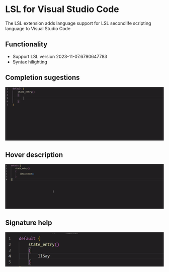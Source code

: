 # LSL for Visual Studio Code

The LSL extension adds language support for LSL secondlife scripting language to Visual Studio Code

## Functionality
- Support LSL version 2023-11-07.6790647783
- Syntax hilighting 

## Completion sugestions
![LSL ](https://raw.githubusercontent.com/Minuit-Ferina/vscode-lsl/main/doc/images/CompletionSugestions.gif "Completion Help")

## Hover description
![LSL Hover description](https://raw.githubusercontent.com/Minuit-Ferina/vscode-lsl/main/doc/images/Hover.gif "Hover description")

## Signature help
![LSL Signature Help](https://raw.githubusercontent.com/Minuit-Ferina/vscode-lsl/main/doc/images/SignatureHelp.gif "Signature Help")